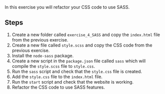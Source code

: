 In this exercise you will refactor your CSS code to use SASS.

## Steps

1. Create a new folder called `exercise_4_SASS` and copy the `index.html` file from the previous exercise.
2. Create a new file called `style.scss` and copy the CSS code from the previous exercise.
3. Install the `node-sass` package.
4. Create a new script in the `package.json` file called `sass` which will compile the `style.scss` file to `style.css`.
5. Run the `sass` script and check that the `style.css` file is created.
6. Add the `style.css` file to the `index.html` file.
7. Run the `start` script and check that the website is working.
8. Refactor the CSS code to use SASS features.